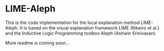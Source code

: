 # LIME-Aleph

This is the code implementation for the local explanation method LIME-Aleph. It is based on the visual explanation framework LIME (Ribeiro et al.) and the Inductive Logic Programming toolbox Aleph (Ashwin Srinivasan).

More readme is coming soon...
